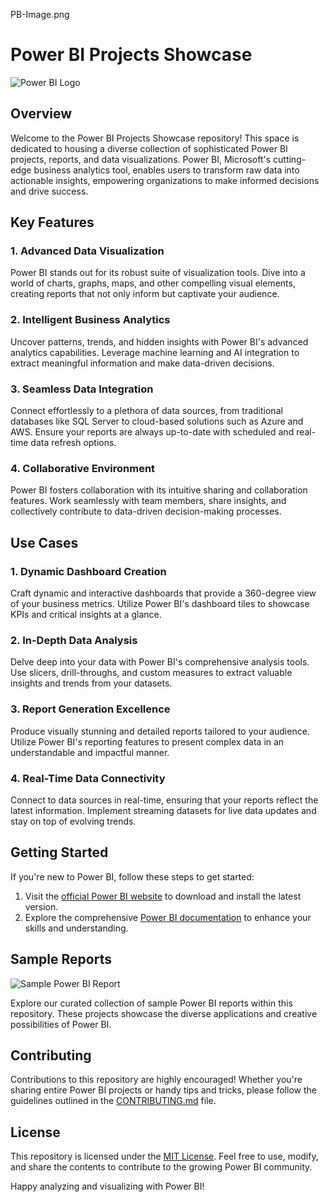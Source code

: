 PB-Image.png
# Power BI Projects Showcase

![Power BI Logo](https://powerbi.microsoft.com/pictures/application-logos/svg/powerbi_icon.svg)

## Overview

Welcome to the Power BI Projects Showcase repository! This space is dedicated to housing a diverse collection of sophisticated Power BI projects, reports, and data visualizations. Power BI, Microsoft's cutting-edge business analytics tool, enables users to transform raw data into actionable insights, empowering organizations to make informed decisions and drive success.

## Key Features

### 1. Advanced Data Visualization
Power BI stands out for its robust suite of visualization tools. Dive into a world of charts, graphs, maps, and other compelling visual elements, creating reports that not only inform but captivate your audience.

### 2. Intelligent Business Analytics
Uncover patterns, trends, and hidden insights with Power BI's advanced analytics capabilities. Leverage machine learning and AI integration to extract meaningful information and make data-driven decisions.

### 3. Seamless Data Integration
Connect effortlessly to a plethora of data sources, from traditional databases like SQL Server to cloud-based solutions such as Azure and AWS. Ensure your reports are always up-to-date with scheduled and real-time data refresh options.

### 4. Collaborative Environment
Power BI fosters collaboration with its intuitive sharing and collaboration features. Work seamlessly with team members, share insights, and collectively contribute to data-driven decision-making processes.

## Use Cases

### 1. Dynamic Dashboard Creation
Craft dynamic and interactive dashboards that provide a 360-degree view of your business metrics. Utilize Power BI's dashboard tiles to showcase KPIs and critical insights at a glance.

### 2. In-Depth Data Analysis
Delve deep into your data with Power BI's comprehensive analysis tools. Use slicers, drill-throughs, and custom measures to extract valuable insights and trends from your datasets.

### 3. Report Generation Excellence
Produce visually stunning and detailed reports tailored to your audience. Utilize Power BI's reporting features to present complex data in an understandable and impactful manner.

### 4. Real-Time Data Connectivity
Connect to data sources in real-time, ensuring that your reports reflect the latest information. Implement streaming datasets for live data updates and stay on top of evolving trends.

## Getting Started

If you're new to Power BI, follow these steps to get started:

1. Visit the [official Power BI website](https://powerbi.microsoft.com/) to download and install the latest version.
2. Explore the comprehensive [Power BI documentation](https://docs.microsoft.com/en-us/power-bi/) to enhance your skills and understanding.

## Sample Reports

![Sample Power BI Report](path/to/sample/report/screenshot.png)

Explore our curated collection of sample Power BI reports within this repository. These projects showcase the diverse applications and creative possibilities of Power BI.

## Contributing

Contributions to this repository are highly encouraged! Whether you're sharing entire Power BI projects or handy tips and tricks, please follow the guidelines outlined in the [CONTRIBUTING.md](CONTRIBUTING.md) file.

## License

This repository is licensed under the [MIT License](LICENSE). Feel free to use, modify, and share the contents to contribute to the growing Power BI community.

Happy analyzing and visualizing with Power BI!
